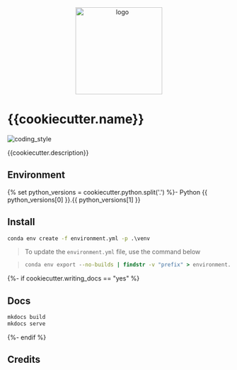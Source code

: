 <div align="center">
    <img src="{{cookiecutter.img}}" alt="logo" height="196">
</div>

# {{cookiecutter.name}}

![coding_style](https://img.shields.io/badge/code%20style-black-000000.svg)

{{cookiecutter.description}}

## Environment

{% set python_versions = cookiecutter.python.split('.') %}- Python {{ python_versions[0] }}.{{ python_versions[1] }}

## Install

```cmd
conda env create -f environment.yml -p .\venv
```

> To update the `environment.yml` file, use the command below

> ```cmd
> conda env export --no-builds | findstr -v "prefix" > environment.yml
> ```

{%- if cookiecutter.writing_docs == "yes" %}

## Docs

```cmd
mkdocs build
mkdocs serve
```
{%- endif %}

## Credits
